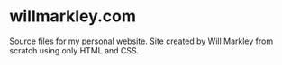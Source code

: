 # willmarkley.com
Source files for my personal website.  Site created by Will Markley from scratch using only HTML and CSS.  

